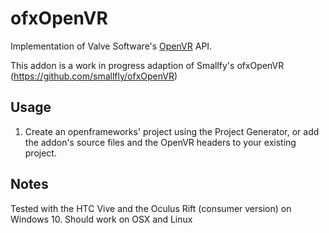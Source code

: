 ofxOpenVR 
====================

Implementation of Valve Software's [OpenVR](https://github.com/ValveSoftware/openvr) API.

This addon is a work in progress adaption of Smallfy's ofxOpenVR (https://github.com/smallfly/ofxOpenVR)

## Usage

1. Create an openframeworks' project using the Project Generator, or add the addon's source files and the OpenVR headers to your existing project.

## Notes
Tested with the HTC Vive and the Oculus Rift (consumer version) on Windows 10. Should work on OSX and Linux

